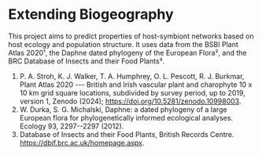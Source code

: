 # Extending Biogeography

This project aims to predict properties of host-symbiont networks based on host ecology and population structure. It uses data from the BSBI Plant Atlas 2020¹, the Daphne dated phylogeny of the European Flora², and the BRC Database of Insects and their Food Plants³.

1.  P. A. Stroh, K. J. Walker, T. A. Humphrey, O. L. Pescott, R. J. Burkmar, Plant Atlas 2020 --- British and Irish vascular plant and charophyte 10 x 10 km grid square locations, subdivided by survey period, up to 2019, version 1, Zenodo (2024); <https://doi.org/10.5281/zenodo.10998003>.
2.  W. Durka, S. G. Michalski, Daphne: a dated phylogeny of a large European flora for phylogenetically informed ecological analyses. Ecology 93, 2297--2297 (2012).
3.  Database of Insects and their Food Plants, British Records Centre. <https://dbif.brc.ac.uk/homepage.aspx>.
